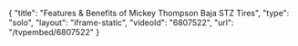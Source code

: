 {
    "title": "Features & Benefits of Mickey Thompson Baja STZ Tires",
    "type": "solo",
    "layout": "iframe-static",
    "videoId": "6807522",
    "url": "\/tvpembed\/6807522"
}